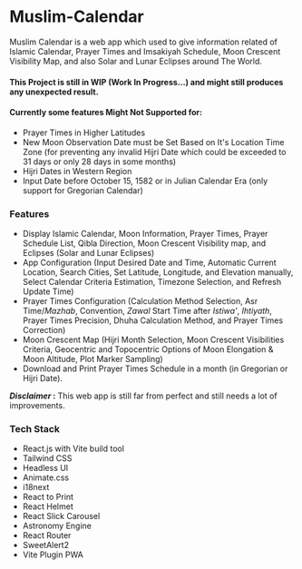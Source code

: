 # Muslim-Calendar
Muslim Calendar is a web app which used to give information related of Islamic Calendar, Prayer Times and Imsakiyah Schedule, Moon Crescent Visibility Map, and also Solar and Lunar Eclipses around The World.

#### This Project is still in WIP (Work In Progress...) and might still produces any unexpected result.
#### Currently some features Might Not Supported for:
- Prayer Times in Higher Latitudes
- New Moon Observation Date must be Set Based on It's Location Time Zone (for preventing any invalid Hijri Date which could be exceeded to 31 days or only 28 days in some months)
- Hijri Dates in Western Region
- Input Date before October 15, 1582 or in Julian Calendar Era (only support for Gregorian Calendar)

### Features
- Display Islamic Calendar, Moon Information, Prayer Times, Prayer Schedule List, Qibla Direction, Moon Crescent Visibility map, and Eclipses (Solar and Lunar Eclipses)
- App Configuration (Input Desired Date and Time, Automatic Current Location, Search Cities, Set Latitude, Longitude, and Elevation manually, Select Calendar Criteria Estimation, Timezone Selection, and Refresh Update Time)
- Prayer Times Configuration (Calculation Method Selection, Asr Time/<i>Mazhab</i>, Convention, <i>Zawal</i> Start Time after <i>Istiwa'</i>, <i>Ihtiyath</i>, Prayer Times Precision, Dhuha Calculation Method, and Prayer Times Correction)
- Moon Crescent Map (Hijri Month Selection, Moon Crescent Visibilities Criteria, Geocentric and Topocentric Options of Moon Elongation & Moon Altitude, Plot Marker Sampling)
- Download and Print Prayer Times Schedule in a month (in Gregorian or Hijri Date).

<strong><i>Disclaimer</i> :</strong> This web app is still far from perfect and still needs a lot of improvements.

### Tech Stack
- React.js with Vite build tool
- Tailwind CSS
- Headless UI
- Animate.css
- i18next
- React to Print
- React Helmet
- React Slick Carousel
- Astronomy Engine
- React Router
- SweetAlert2
- Vite Plugin PWA
